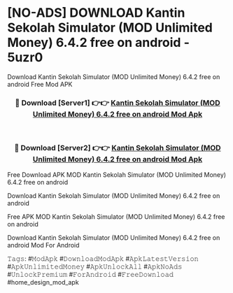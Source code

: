 # [NO-ADS] DOWNLOAD Kantin Sekolah Simulator (MOD Unlimited Money) 6.4.2 free on android - 5uzr0
Download Kantin Sekolah Simulator (MOD Unlimited Money) 6.4.2 free on android Free Mod APK

<div align="center">
<h3>🔴 Download [Server1] 👉👉 <a href="https://apk-comot.site?title=Kantin_Sekolah_Simulator_(MOD_Unlimited_Money)_6.4.2_free_on_android">Kantin Sekolah Simulator (MOD Unlimited Money) 6.4.2 free on android Mod Apk</a></h3><br>

<h3>🔴 Download [Server2] 👉👉 <a href="https://apk-comot.site?title=Kantin_Sekolah_Simulator_(MOD_Unlimited_Money)_6.4.2_free_on_android">Kantin Sekolah Simulator (MOD Unlimited Money) 6.4.2 free on android Mod Apk</a></h3>
</div>


Free Download APK MOD Kantin Sekolah Simulator (MOD Unlimited Money) 6.4.2 free on android

Download Kantin Sekolah Simulator (MOD Unlimited Money) 6.4.2 free on android 

Free APK MOD Kantin Sekolah Simulator (MOD Unlimited Money) 6.4.2 free on android 

Download Kantin Sekolah Simulator (MOD Unlimited Money) 6.4.2 free on android Mod For Android

𝚃𝚊𝚐𝚜: #𝙼𝚘𝚍𝙰𝚙𝚔 #𝙳𝚘𝚠𝚗𝚕𝚘𝚊𝚍𝙼𝚘𝚍𝙰𝚙𝚔 #𝙰𝚙𝚔𝙻𝚊𝚝𝚎𝚜𝚝𝚅𝚎𝚛𝚜𝚒𝚘𝚗 #𝙰𝚙𝚔𝚄𝚗𝚕𝚒𝚖𝚒𝚝𝚎𝚍𝙼𝚘𝚗𝚎𝚢 #𝙰𝚙𝚔𝚄𝚗𝚕𝚘𝚌𝚔𝙰𝚕𝚕 #𝙰𝚙𝚔𝙽𝚘𝙰𝚍𝚜 #𝚄𝚗𝚕𝚘𝚌𝚔𝙿𝚛𝚎𝚖𝚒𝚞𝚖 #𝙵𝚘𝚛𝙰𝚗𝚍𝚛𝚘𝚒𝚍 #𝙵𝚛𝚎𝚎𝙳𝚘𝚠𝚗𝚕𝚘𝚊𝚍 #home_design_mod_apk
